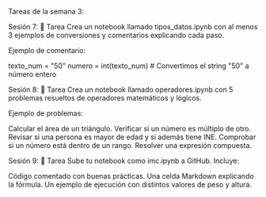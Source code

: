 Tareas de la semana 3:

Sesión 7:
📌 Tarea
Crea un notebook llamado tipos_datos.ipynb con al menos 3 ejemplos de conversiones y comentarios explicando cada paso.

Ejemplo de comentario:

texto_num = "50"
numero = int(texto_num)  # Convertimos el string "50" a número entero

Sesión 8:
📌 Tarea
Crea un notebook llamado operadores.ipynb con 5 problemas resueltos de operadores matemáticos y lógicos.

Ejemplo de problemas:

Calcular el área de un triángulo.
Verificar si un número es múltiplo de otro.
Revisar si una persona es mayor de edad y si además tiene INE.
Comprobar si un número está dentro de un rango.
Resolver una expresión compuesta.

Sesión 9:
📌 Tarea
Sube tu notebook como imc.ipynb a GitHub. Incluye:

Código comentado con buenas prácticas.
Una celda Markdown explicando la fórmula.
Un ejemplo de ejecución con distintos valores de peso y altura.